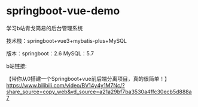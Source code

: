 # springboot-vue-demo
学习b站青戈简易的后台管理系统

技术栈：springboot+vue3+mybatis-plus+MySQL

版本：springboot：2.6 MySQL：5.7

b站链接:

【带你从0搭建一个Springboot+vue前后端分离项目，真的很简单！】 
https://www.bilibili.com/video/BV14y4y1M7Nc/?share_source=copy_web&vd_source=a21a29bf7ba3530a4ffc30ecb5d888a7
